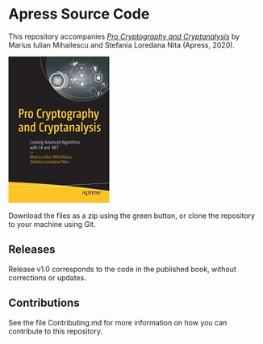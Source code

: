 # Apress Source Code

This repository accompanies [*Pro Cryptography and Cryptanalysis*](https://www.link.springer.com/book/10.1007/978-1-4842-6367-9) by Marius Iulian Mihailescu and Stefania Loredana Nita (Apress, 2020).

[comment]: #cover
![Cover image](9781484263662.jpg)

Download the files as a zip using the green button, or clone the repository to your machine using Git.

## Releases

Release v1.0 corresponds to the code in the published book, without corrections or updates.

## Contributions

See the file Contributing.md for more information on how you can contribute to this repository.
